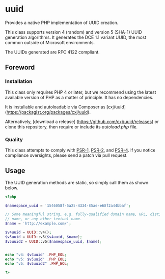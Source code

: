 # uuid
Provides a native PHP implementation of UUID creation.

This class supports version 4 (random) and version 5 (SHA-1) UUID
generation algorithms.  It generates the DCE 1.1 variant UUID, the most
common outside of Microsoft environments.

The UUIDs generated are RFC 4122 compliant.


## Foreword

### Installation

This class only requires PHP 4 or later, but we recommend using the latest
available version of PHP as a matter of principle.  It has no dependencies.

It is installable and autoloadable via Composer as [cxj/uuid]
(https://packagist.org/packages/cxj/uuid).

Alternatively, [download a release]
(https://github.com/cxj/uuid/releases) or clone this repository, then require
or include its _autoload.php_ file.


### Quality

This class attempts to comply with [PSR-1][], [PSR-2][], and [PSR-4][]. If
you notice compliance oversights, please send a patch via pull request.

[PSR-1]: https://github.com/php-fig/fig-standards/blob/master/accepted/PSR-1-basic-coding-standard.md
[PSR-2]: https://github.com/php-fig/fig-standards/blob/master/accepted/PSR-2-coding-style-guide.md
[PSR-4]: https://github.com/php-fig/fig-standards/blob/master/accepted/PSR-4-autoloader.md


## Usage

The UUID generation methods are static, so simply call them as shown below.

```php
<?php

$namespace_uuid = '1546058f-5a25-4334-85ae-e68f2a44bbaf';

// Some meaningful string, e.g. fully-qualified domain name, URL, distinguished
// name, or any other textual name.
$name = 'http://example.com/';

$v4uuid = UUID::v4();
$v5uuid = UUID::v5($v4uuid, $name);
$v5uuid2 = UUID::v5($namespace_uuid, $name);


echo "v4: $v4uuid" .PHP_EOL;
echo "v5: $v5uuid" .PHP_EOL;
echo "v5: $v5uuid2" .PHP_EOL;

?>
```
